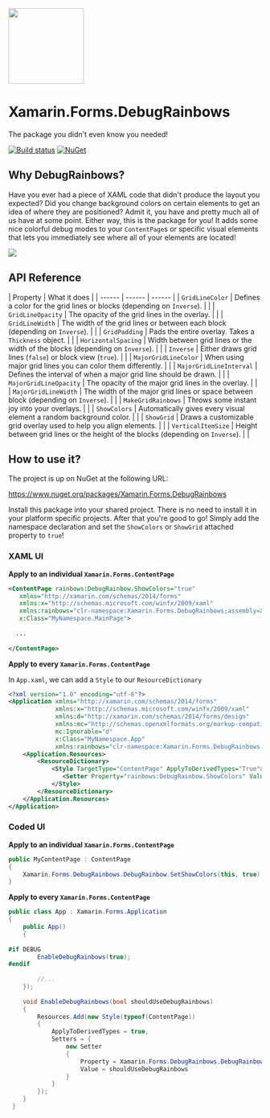 <img src="https://github.com/sthewissen/Xamarin.Forms.DebugRainbows/blob/master/images/icon.png" width="150px" />

# Xamarin.Forms.DebugRainbows
The package you didn't even know you needed!

[![Build status](https://sthewissen.visualstudio.com/DebugRainbows/_apis/build/status/DebugRainbows-Deployment-CI)]() [![NuGet](https://img.shields.io/nuget/vpre/Xamarin.Forms.DebugRainbows.svg)](https://www.nuget.org/packages/Xamarin.Forms.DebugRainbows)

## Why DebugRainbows?

Have you ever had a piece of XAML code that didn't produce the layout you expected? Did you change background colors on certain elements to get an idea of where they are positioned? Admit it, you have and pretty much all of us have at some point. Either way, this is the package for you! It adds some nice colorful debug modes to your `ContentPage`s or specific visual elements that lets you immediately see where all of your elements are located!

<img src="https://raw.githubusercontent.com/sthewissen/Xamarin.Forms.DebugRainbows/master/images/sample.png" />

## API Reference

| Property | What it does |
| ------ | ------ | ------ |
| `GridLineColor` | Defines a color for the grid lines or blocks (depending on `Inverse`). | |
| `GridLineOpacity` | The opacity of the grid lines in the overlay. | |
| `GridLineWidth` | The width of the grid lines or between each block (depending on `Inverse`). | |
| `GridPadding` | Pads the entire overlay. Takes a `Thickness` object. | |
| `HorizontalSpacing` | Width between grid lines or the width of the blocks (depending on `Inverse`). | |
| `Inverse` | Either draws grid lines (`false`) or block view (`true`). | |
| `MajorGridLineColor` | When using major grid lines you can color them differently. | |
| `MajorGridLineInterval` | Defines the interval of when a major grid line should be drawn. | |
| `MajorGridLineOpacity` | The opacity of the major grid lines in the overlay. | |
| `MajorGridLineWidth` | The width of the major grid lines or space between block (depending on `Inverse`).  | |
| `MakeGridRainbows` | Throws some instant joy into your overlays. | |
| `ShowColors` | Automatically gives every visual element a random background color. |  |
| `ShowGrid` | Draws a customizable grid overlay used to help you align elements. |  |
| `VerticalItemSize` | Height between grid lines or the height of the blocks (depending on `Inverse`). |  |

## How to use it?

The project is up on NuGet at the following URL:

https://www.nuget.org/packages/Xamarin.Forms.DebugRainbows

Install this package into your shared project. There is no need to install it in your platform specific projects. After that you're good to go! Simply add the namespace declaration and set the `ShowColors` or `ShowGrid` attached property to `true`!

### XAML UI

**Apply to an individual `Xamarin.Forms.ContentPage`**

```xml
<ContentPage rainbows:DebugRainbow.ShowColors="true"
   xmlns="http://xamarin.com/schemas/2014/forms" 
   xmlns:x="http://schemas.microsoft.com/winfx/2009/xaml" 
   xmlns:rainbows="clr-namespace:Xamarin.Forms.DebugRainbows;assembly=Xamarin.Forms.DebugRainbows" 
   x:Class="MyNamespace.MainPage">
             
  ...
             
</ContentPage>
```

**Apply to every `Xamarin.Forms.ContentPage`**

In `App.xaml`, we can add a `Style` to our `ResourceDictionary`

```xml
<?xml version="1.0" encoding="utf-8"?>
<Application xmlns="http://xamarin.com/schemas/2014/forms"
             xmlns:x="http://schemas.microsoft.com/winfx/2009/xaml"
             xmlns:d="http://xamarin.com/schemas/2014/forms/design"
             xmlns:mc="http://schemas.openxmlformats.org/markup-compatibility/2006"
             mc:Ignorable="d"
             x:Class="MyNamespace.App"
             xmlns:rainbows="clr-namespace:Xamarin.Forms.DebugRainbows;assembly=Xamarin.Forms.DebugRainbows" >
    <Application.Resources>
        <ResourceDictionary>
            <Style TargetType="ContentPage" ApplyToDerivedTypes="True">
               <Setter Property="rainbows:DebugRainbow.ShowColors" Value="True" />
            </Style>
        </ResourceDictionary>
    </Application.Resources>
</Application>
```

### Coded UI

**Apply to an individual `Xamarin.Forms.ContentPage`**

```csharp
public MyContentPage : ContentPage
{
    Xamarin.Forms.DebugRainbows.DebugRainbow.SetShowColors(this, true);
}
```

**Apply to every `Xamarin.Forms.ContentPage`**

```csharp
public class App : Xamarin.Forms.Application
{
    public App()
    {
    
#if DEBUG
        EnableDebugRainbows(true);
#endif
        
        //...
    });
    
    void EnableDebugRainbows(bool shouldUseDebugRainbows)
    {
        Resources.Add(new Style(typeof(ContentPage))
        {
            ApplyToDerivedTypes = true,
            Setters = {
                new Setter
                {
                    Property = Xamarin.Forms.DebugRainbows.DebugRainbow.ShowColorsProperty,
                    Value = shouldUseDebugRainbows
                }
            }
        });
    }
 }
 ```
            


